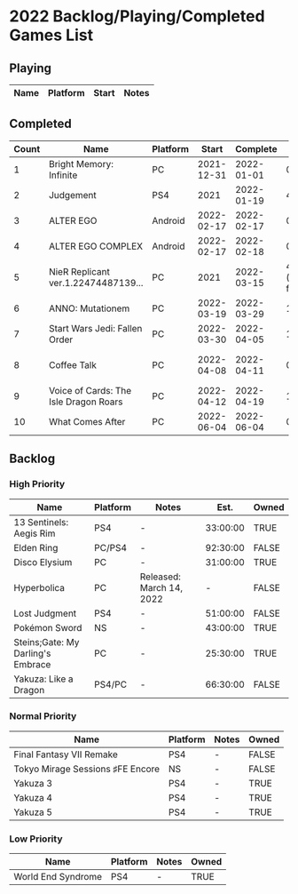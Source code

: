 # 2022 Backlog/Playing/Completed Games List

## Playing
| Name  | Platform | Start | Notes |
| - | - | - | - |

## Completed
| Count | Name  | Platform | Start | Complete | Time | Rating | Notes |
| - | - | - | - | - | - | - | - |
| 1 | Bright Memory: Infinite | PC | 2021-12-31 | 2022-01-01 | 01:59:00 | ~ | - |
| 2 | Judgement | PS4 | 2021 | 2022-01-19 | 42:59:06 | + | - |
| 3 | ALTER EGO | Android | 2022-02-17 | 2022-02-17 | 02:00:00 | + | Es is 🥰 |
| 4 | ALTER EGO COMPLEX | Android | 2022-02-17 | 2022-02-18 | 01:00:00 | + | Es is 🥰 |
| 5 | NieR Replicant ver.1.22474487139... | PC | 2021 | 2022-03-15 | 40:49:39 (save file) | + | A,B,C,D,E | 
| 6 | ANNO: Mutationem | PC | 2022-03-19 | 2022-03-29 | 18:30:00 | + | - |
| 7 | Start Wars Jedi: Fallen Order | PC | 2022-03-30 | 2022-04-05 | 18:06:00 | + | - |
| 8 | Coffee Talk | PC | 2022-04-08 | 2022-04-11 | 03:15:00 | + | Main ending clear |
| 9 | Voice of Cards: The Isle Dragon Roars | PC | 2022-04-12 | 2022-04-19 | 12:07:13 | ~ | - |
| 10 | What Comes After | PC | 2022-06-04 | 2022-06-04 | 00:43:00 | + | - |

## Backlog
### High Priority
| Name  | Platform | Notes | Est. | Owned |
| - | - | - | - | - |
| 13 Sentinels: Aegis Rim | PS4 | - | 33:00:00 | TRUE |
| Elden Ring | PC/PS4 | - | 92:30:00 | FALSE |
| Disco Elysium | PC | - | 31:00:00 | TRUE |
| Hyperbolica | PC | Released: March 14, 2022 | - | FALSE |
| Lost Judgment | PS4 | - | 51:00:00 | FALSE |
| Pokémon Sword | NS | - | 43:00:00 | TRUE |
| Steins;Gate: My Darling's Embrace | PC | - | 25:30:00 | TRUE | 
| Yakuza: Like a Dragon | PS4/PC | - | 66:30:00 | FALSE |

### Normal Priority
| Name  | Platform | Notes | Owned |
| - | - | - | - |
| Final Fantasy VII Remake | PS4 | - | FALSE |
| Tokyo Mirage Sessions ♯FE Encore | NS | - | FALSE |
| Yakuza 3 | PS4 | - | TRUE |
| Yakuza 4 | PS4 | - | TRUE |
| Yakuza 5 | PS4 | - | TRUE |

### Low Priority
| Name  | Platform | Notes | Owned |
| - | - | - | - |
| World End Syndrome | PS4 | - | TRUE |

